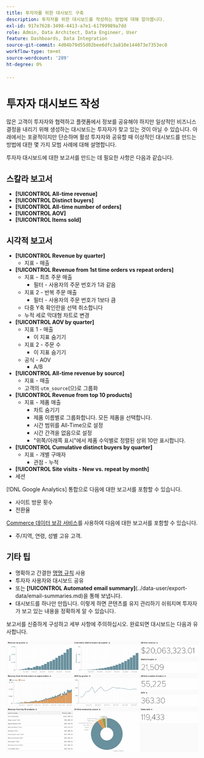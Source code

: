 ```yaml
---
title: 투자자를 위한 대시보드 구축
description: 투자자를 위한 대시보드를 작성하는 방법에 대해 알아봅니다.
exl-id: 917e7628-3498-4413-a7e1-61799989a7dd
role: Admin, Data Architect, Data Engineer, User
feature: Dashboards, Data Integration
source-git-commit: 4d04b79d55d02bee6dfc3a810e144073e7353ec0
workflow-type: tm+mt
source-wordcount: '289'
ht-degree: 0%

---
```


# 투자자 대시보드 작성

많은 고객이 투자자와 협력하고 플랫폼에서 정보를 공유해야 하지만 일상적인 비즈니스 결정을 내리기 위해 생성하는 대시보드는 투자자가 찾고 있는 것이 아닐 수 있습니다. 아래에서는 포괄적이지만 단순하며 활성 투자자와 공유할 때 이상적인 대시보드를 만드는 방법에 대한 몇 가지 모범 사례에 대해 설명합니다.

투자자 대시보드에 대한 보고서를 만드는 데 필요한 사항은 다음과 같습니다.

## 스칼라 보고서

* **[!UICONTROL All-time revenue]**
* **[!UICONTROL Distinct buyers]**
* **[!UICONTROL All-time number of orders]**
* **[!UICONTROL AOV]**
* **[!UICONTROL Items sold]**

## 시각적 보고서

* **[!UICONTROL Revenue by quarter]**
   * 지표 - 매출
* **[!UICONTROL Revenue from 1st time orders vs repeat orders]**
   * 지표 - 최초 주문 매출
      * 필터 - 사용자의 주문 번호가 1과 같음
   * 지표 2 - 반복 주문 매출
      * 필터 - 사용자의 주문 번호가 1보다 큼
   * 다중 Y축 확인란을 선택 취소합니다
   * 누적 세로 막대형 차트로 변경
* **[!UICONTROL AOV by quarter]**
   * 지표 1 - 매출
      * 이 지표 숨기기
   * 지표 2 - 주문 수
      * 이 지표 숨기기
   * 공식 - AOV
      * A/B
* **[!UICONTROL All-time revenue by source]**
   * 지표 - 매출
   * 고객의 `utm_source`(으)로 그룹화
* **[!UICONTROL Revenue from top 10 products]**
   * 지표 - 제품 매출
      * 차트 숨기기
      * 제품 이름별로 그룹화합니다. 모든 제품을 선택합니다.
      * 시간 범위를 All-Time으로 설정
      * 시간 간격을 없음으로 설정
      * &quot;위쪽/아래쪽 표시&quot;에서 제품 수익별로 정렬된 상위 10만 표시합니다.
* **[!UICONTROL Cumulative distinct buyers by quarter]**
   * 지표 - 개별 구매자
      * 관점 - 누적
* **[!UICONTROL Site visits - New vs. repeat by month]**
* 세션

[!DNL Google Analytics] 통합으로 다음에 대한 보고서를 포함할 수 있습니다.

* 사이트 방문 횟수
* 전환율

[Commerce 데이터 보강 서비스](https://business.adobe.com/products/magento/magento-commerce.html)를 사용하여 다음에 대한 보고서를 포함할 수 있습니다.

* 주/지역, 연령, 성별 고유 고객.

## 기타 팁

* 명확하고 간결한 [명명 규칙](../best-practices/naming-elements.md) 사용
* 투자자 사용자와 대시보드 공유
* 또는 **[!UICONTROL Automated email summary]**(../data-user/export-data/email-summaries.md)을 통해 보냅니다.
* 대시보드를 하나만 만듭니다. 이렇게 하면 콘텐츠를 유지 관리하기 쉬워지며 투자자가 보고 있는 내용을 정확하게 알 수 있습니다.

보고서를 신중하게 구성하고 세부 사항에 주의하십시오. 완료되면 대시보드는 다음과 유사합니다.

![투자자 대시보드 빌드](../../mbi/assets/investor-dboard-example.png)

